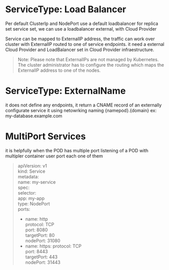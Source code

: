 # ServiceType: Load Balancer   

Per default ClusterIp and NodePort use a default loadbalancer for replica set service set, we can use a loadbalancer external, with Cloud Provider

Service can be mapped to ExternalIP address, the traffic can work over cluster with ExternalIP routed to one of service endpoints. it need a external Cloud Provider and LoadBalancer set in Cloud Provider infraestructure.

> Note: Please note that ExternalIPs are not managed by Kubernetes. The cluster administrator has to configure the routing which maps the ExternalIP address to one of the nodes.

# ServiceType: ExternalName

it does not define any endpoints, it return a CNAME record of an externally configurate service it using netowrking naming {namepod}.{domain} ex: my-database.example.com

# MultiPort Services

it is helpfully when the POD has multiple port listening of a POD with multipler container user port each one of them

> apiVersion: v1 \
> kind: Service \
> metadata: \
>  name: my-service \
> spec: \
>  selector: \
>   app: my-app \
>  type: NodePort \
>  ports: 
>  - name: http \
>    protocol: TCP \
>    port: 8080 \
>    targetPort: 80 \
>    nodePort: 31080 
>  - name: https:
>    protocol: TCP \
>    port: 8443 \
>    targetPort: 443 \
>    nodePort: 31443

